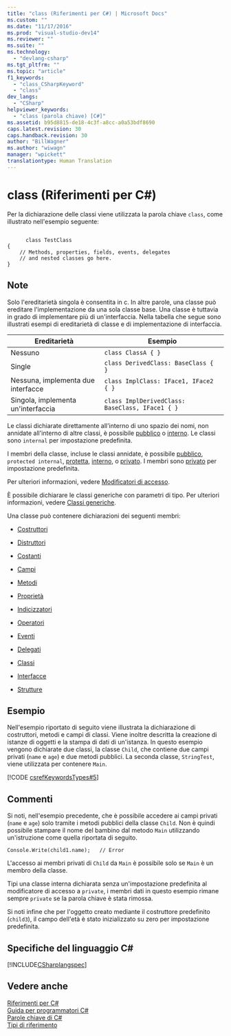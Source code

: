 ```yaml
---
title: "class (Riferimenti per C#) | Microsoft Docs"
ms.custom: ""
ms.date: "11/17/2016"
ms.prod: "visual-studio-dev14"
ms.reviewer: ""
ms.suite: ""
ms.technology: 
  - "devlang-csharp"
ms.tgt_pltfrm: ""
ms.topic: "article"
f1_keywords: 
  - "class_CSharpKeyword"
  - "class"
dev_langs: 
  - "CSharp"
helpviewer_keywords: 
  - "class (parola chiave) [C#]"
ms.assetid: b95d8815-de18-4c3f-a8cc-a0a53bdf8690
caps.latest.revision: 30
caps.handback.revision: 30
author: "BillWagner"
ms.author: "wiwagn"
manager: "wpickett"
translationtype: Human Translation
---
```

# class (Riferimenti per C#)
Per la dichiarazione delle classi viene utilizzata la parola chiave `class`, come illustrato nell'esempio seguente:  
  
```  
  
      class TestClass  
{  
    // Methods, properties, fields, events, delegates   
    // and nested classes go here.  
}  
```  
  
## Note  
 Solo l'ereditarietà singola è consentita in c.  In altre parole, una classe può ereditare l'implementazione da una sola classe base.  Una classe è tuttavia in grado di implementare più di un'interfaccia.  Nella tabella che segue sono illustrati esempi di ereditarietà di classe e di implementazione di interfaccia.  
  
|Ereditarietà|Esempio|  
|------------------|-------------|  
|Nessuno|`class ClassA { }`|  
|Single|`class DerivedClass: BaseClass { }`|  
|Nessuna, implementa due interfacce|`class ImplClass: IFace1, IFace2 { }`|  
|Singola, implementa un'interfaccia|`class ImplDerivedClass: BaseClass, IFace1 { }`|  
  
 Le classi dichiarate direttamente all'interno di uno spazio dei nomi, non annidate all'interno di altre classi, è possibile [pubblico](../../../csharp/language-reference/keywords/public.md) o [interno](../../../csharp/language-reference/keywords/internal.md).  Le classi sono `internal` per impostazione predefinita.  
  
 I membri della classe, incluse le classi annidate, è possibile [pubblico](../../../csharp/language-reference/keywords/public.md), `protected internal`, [protetta](../../../csharp/language-reference/keywords/protected.md), [interno](../../../csharp/language-reference/keywords/internal.md), o [privato](../../../csharp/language-reference/keywords/private.md).  I membri sono [privato](../../../csharp/language-reference/keywords/private.md) per impostazione predefinita.  
  
 Per ulteriori informazioni, vedere [Modificatori di accesso](../../../csharp/programming-guide/classes-and-structs/access-modifiers.md).  
  
 È possibile dichiarare le classi generiche con parametri di tipo.  Per ulteriori informazioni, vedere [Classi generiche](../../../csharp/programming-guide/generics/generic-classes.md).  
  
 Una classe può contenere dichiarazioni dei seguenti membri:  
  
-   [Costruttori](../../../csharp/programming-guide/classes-and-structs/constructors.md)  
  
-   [Distruttori](../../../csharp/programming-guide/classes-and-structs/destructors.md)  
  
-   [Costanti](../../../csharp/programming-guide/classes-and-structs/constants.md)  
  
-   [Campi](../../../csharp/programming-guide/classes-and-structs/fields.md)  
  
-   [Metodi](../../../csharp/programming-guide/classes-and-structs/methods.md)  
  
-   [Proprietà](../../../csharp/programming-guide/classes-and-structs/properties.md)  
  
-   [Indicizzatori](../../../csharp/programming-guide/indexers/index.md)  
  
-   [Operatori](../../../csharp/programming-guide/statements-expressions-operators/operators.md)  
  
-   [Eventi](../../../csharp/programming-guide/events/index.md)  
  
-   [Delegati](../../../csharp/programming-guide/delegates/index.md)  
  
-   [Classi](../../../csharp/programming-guide/classes-and-structs/classes.md)  
  
-   [Interfacce](../../../csharp/programming-guide/interfaces/index.md)  
  
-   [Strutture](../../../csharp/programming-guide/classes-and-structs/structs.md)  
  
## Esempio  
 Nell'esempio riportato di seguito viene illustrata la dichiarazione di costruttori, metodi e campi di classi.  Viene inoltre descritta la creazione di istanze di oggetti e la stampa di dati di un'istanza.  In questo esempio vengono dichiarate due classi, la classe `Child`, che contiene due campi privati \(`name` e `age`\) e due metodi pubblici.  La seconda classe, `StringTest`, viene utilizzata per contenere `Main`.  
  
 [!CODE [csrefKeywordsTypes#5](../CodeSnippet/VS_Snippets_VBCSharp/csrefKeywordsTypes#5)]  
  
## Commenti  
 Si noti, nell'esempio precedente, che è possibile accedere ai campi privati \(`name` e `age`\) solo tramite i metodi pubblici della classe `Child`.  Non è quindi possibile stampare il nome del bambino dal metodo `Main` utilizzando un'istruzione come quella riportata di seguito.  
  
```  
Console.Write(child1.name);   // Error  
```  
  
 L'accesso ai membri privati di `Child` da `Main` è possibile solo se `Main` è un membro della classe.  
  
 Tipi una classe interna dichiarata senza un'impostazione predefinita al modificatore di accesso a `private`, i membri dati in questo esempio rimane sempre `private` se la parola chiave è stata rimossa.  
  
 Si noti infine che per l'oggetto creato mediante il costruttore predefinito \(`child3`\), il campo dell'età è stato inizializzato su zero per impostazione predefinita.  
  
## Specifiche del linguaggio C\#  
 [!INCLUDE[CSharplangspec](../../../csharp/language-reference/keywords/includes/csharplangspec_md.md)]  
  
## Vedere anche  
 [Riferimenti per C\#](../../../csharp/language-reference/index.md)   
 [Guida per programmatori C\#](../../../csharp/programming-guide/index.md)   
 [Parole chiave di C\#](../../../csharp/language-reference/keywords/index.md)   
 [Tipi di riferimento](../../../csharp/language-reference/keywords/reference-types.md)